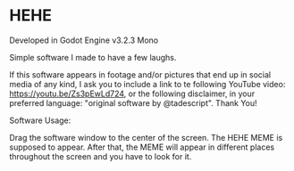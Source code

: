 # HEHE
Developed in Godot Engine v3.2.3 Mono

Simple software I made to have a few laughs.

If this software appears in footage and/or pictures that end up in social media of any kind, I ask you to include a link to te following YouTube video: https://youtu.be/Zs3pEwLd724,
or the following disclaimer, in your preferred language: "original software by @tadescript".
Thank You!

Software Usage:

Drag the software window to the center of the screen. The HEHE MEME is supposed to appear. After that, the MEME will appear in different places throughout the screen and you have to look for it.
